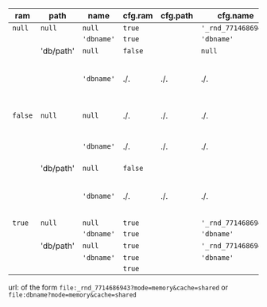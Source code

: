 


|   ram   |    path   |    name    | cfg.ram | cfg.path |       cfg.name      | persistency |              error              |
| ------- | --------- | ---------- | ------- | -------- | ------------------- | ----------- | ------------------------------- |
| `null`  | `null`    | `null`     | `true`  |          | `'_rnd_7714686943'` |             |                                 |
|         |           | `'dbname'` | `true`  |          | `'dbname'`          |             |                                 |
|         | 'db/path' | `null`     | `false` |          | `null`              |             |                                 |
|         |           | `'dbname'` | ./.     | ./.      | ./.                 | ./.         | either `path` or `name` for FDB |
| `false` | `null`    | `null`     | ./.     | ./.      | ./.                 | ./.         | missing argument `path`         |
|         |           | `'dbname'` | ./.     | ./.      | ./.                 | ./.         | missing argument `path`         |
|         | 'db/path' | `null`     | `false` |          |                     |             |                                 |
|         |           | `'dbname'` | ./.     | ./.      | ./.                 | ./.         | either `path` or `name` for FDB |
| `true`  | `null`    | `null`     | `true`  |          | `'_rnd_7714686943'` |             |                                 |
|         |           | `'dbname'` | `true`  |          | `'dbname'`          |             |                                 |
|         | 'db/path' | `null`     | `true`  |          | `'_rnd_7714686943'` |             |                                 |
|         |           | `'dbname'` | `true`  |          | `'dbname'`          |             |                                 |
|         |           |            | `true`  |          |                     |             |                                 |


url: of the form `file:_rnd_7714686943?mode=memory&cache=shared` or `file:dbname?mode=memory&cache=shared`




